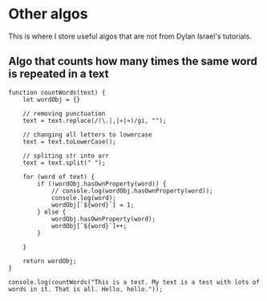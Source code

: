 # Other algos

This is where I store useful algos that are not from Dylan Israel's tutorials.

## Algo that counts how many times the same word is repeated in a text

    function countWords(text) {
        let wordObj = {}

        // removing punctuation
        text = text.replace(/(\.|,|«|»)/gi, "");

        // changing all letters to lowercase
        text = text.toLowerCase();

        // spliting str into arr
        text = text.split(" ");

        for (word of text) {
            if (!wordObj.hasOwnProperty(word)) {
                // console.log(wordObj.hasOwnProperty(word));
                console.log(word);
                wordObj[`${word}`] = 1;
            } else {
                wordObj.hasOwnProperty(word);
                wordObj[`${word}`]++;
            }
            
        }
        
        return wordObj;
    }

    console.log(countWords("This is a test. My text is a test with lots of words in it. That is all. Hello, hello."));